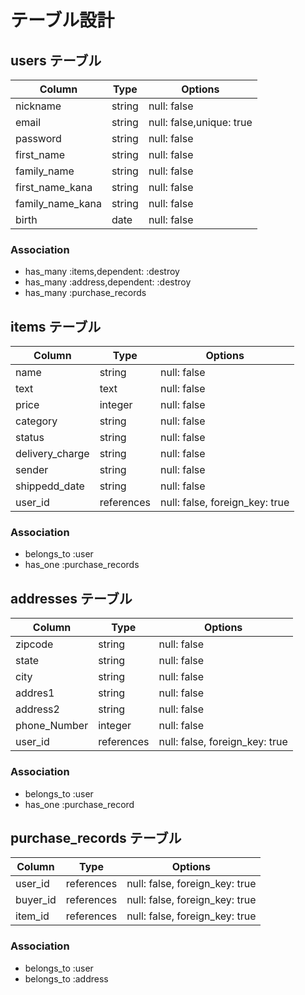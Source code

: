 # テーブル設計

## users テーブル

| Column           | Type   | Options                  |
| ---------------- | ------ | ------------------------ |
| nickname         | string | null: false              |
| email            | string | null: false,unique: true |
| password         | string | null: false              |
| first_name       | string | null: false              |
| family_name      | string | null: false              |
| first_name_kana  | string | null: false              |
| family_name_kana | string | null: false              |
| birth            | date   | null: false              |

### Association

- has_many :items,dependent: :destroy
- has_many :address,dependent: :destroy
- has_many :purchase_records

## items テーブル

| Column          | Type       | Options                        |
| --------------- | ---------- | ------------------------------ |
| name            | string     | null: false                    |
| text            | text       | null: false                    |
| price           | integer    | null: false                    |
| category        | string     | null: false                    |
| status          | string     | null: false                    |
| delivery_charge | string     | null: false                    |
| sender          | string     | null: false                    |
| shippedd_date   | string     | null: false                    |
| user_id         | references | null: false, foreign_key: true |

### Association

- belongs_to :user
- has_one :purchase_records

## addresses テーブル

| Column       | Type       | Options                        |
| ---------    | ---------- | ------------------------------ |
| zipcode      | string     | null: false                    |
| state        | string     | null: false                    |
| city         | string     | null: false                    |
| addres1      | string     | null: false                    |
| address2     | string     | null: false                    |
| phone_Number | integer    | null: false                    |
| user_id      | references | null: false, foreign_key: true |

### Association

- belongs_to :user
- has_one :purchase_record

## purchase_records テーブル

| Column   | Type       | Options                        |
| -------- | ---------- | ------------------------------ |
| user_id  | references | null: false, foreign_key: true |
| buyer_id | references | null: false, foreign_key: true |
| item_id  | references | null: false, foreign_key: true |

### Association

- belongs_to :user
- belongs_to :address